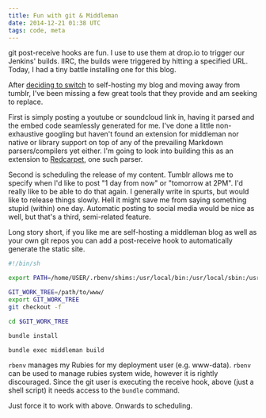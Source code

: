 ```yaml
---
title: Fun with git & Middleman
date: 2014-12-21 01:38 UTC
tags: code, meta
---
```


git post-receive hooks are fun. I use to use them at drop.io to trigger our Jenkins' builds. IIRC, the builds were triggered by hitting a specified URL. Today, I had a tiny battle installing one for this blog.

After [deciding to switch](http://kunalashah.com/blog/2014/11/25/new-blog.html) to self-hosting my blog and moving away from tumblr, I've been missing a few great tools that they provide and am seeking to replace.

First is simply posting a youtube or soundcloud link in, having it parsed and the embed code seamlessly generated for me. I've done a little non-exhaustive googling but haven't found an extension for middleman nor native or library support on top of any of the prevailing Markdown parsers/compilers yet either. I'm going to look into building this as an extension to [Redcarpet](https://github.com/vmg/redcarpet), one such parser.

Second is scheduling the release of my content. Tumblr allows me to specify when I'd like to post "1 day from now" or "tomorrow at 2PM". I'd really like to be able to do that again. I generally write in spurts, but would like to release things slowly. Hell it might save me from saying something stupid (within) one day. Automatic posting to social media would be nice as well, but that's a third, semi-related feature.

Long story short, if you like me are self-hosting a middleman blog as well as your own git repos you can add a post-receive hook to automatically generate the static site.

```sh
#!/bin/sh

export PATH=/home/USER/.rbenv/shims:/usr/local/bin:/usr/local/sbin:/usr/bin:/bin:/usr/sbin:/sbin:$PATH

GIT_WORK_TREE=/path/to/www/
export GIT_WORK_TREE
git checkout -f

cd $GIT_WORK_TREE

bundle install

bundle exec middleman build
```

`rbenv` manages my Rubies for my deployment user (e.g. www-data). `rbenv` can be used to manage rubies system wide, however it is rightly discouraged. Since the git user is executing the receive hook, above (just a shell script) it needs access to the `bundle` command.

Just force it to work with above. Onwards to scheduling.
